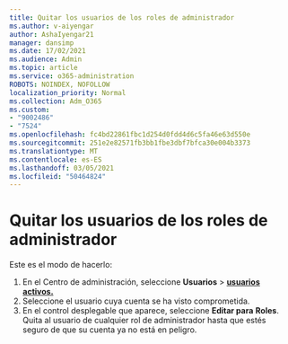 ```yaml
---
title: Quitar los usuarios de los roles de administrador
ms.author: v-aiyengar
author: AshaIyengar21
manager: dansimp
ms.date: 17/02/2021
ms.audience: Admin
ms.topic: article
ms.service: o365-administration
ROBOTS: NOINDEX, NOFOLLOW
localization_priority: Normal
ms.collection: Adm_O365
ms.custom:
- "9002486"
- "7524"
ms.openlocfilehash: fc4bd22861fbc1d254d0fdd4d6c5fa46e63d550e
ms.sourcegitcommit: 251e2e82571fb3bb1fbe3dbf7bfca30e004b3373
ms.translationtype: MT
ms.contentlocale: es-ES
ms.lasthandoff: 03/05/2021
ms.locfileid: "50464824"
---
```

# <a name="remove-the-users-from-the-admin-roles"></a>Quitar los usuarios de los roles de administrador

Este es el modo de hacerlo:

1. En el Centro de administración, seleccione **Usuarios**  >  [**usuarios activos.**](https://go.microsoft.com/fwlink/p/?linkid=834822)
1. Seleccione el usuario cuya cuenta se ha visto comprometida.
1. En el control desplegable que aparece, seleccione **Editar para** **Roles**. Quita al usuario de cualquier rol de administrador hasta que estés seguro de que su cuenta ya no está en peligro.

